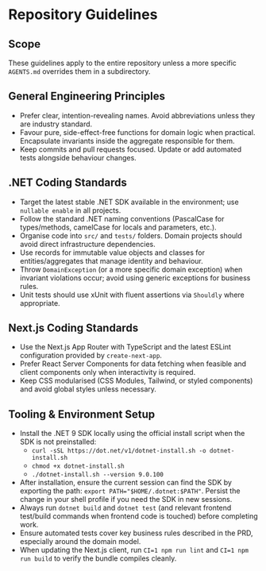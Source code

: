 # Repository Guidelines

## Scope
These guidelines apply to the entire repository unless a more specific `AGENTS.md` overrides them in a subdirectory.

## General Engineering Principles
- Prefer clear, intention-revealing names. Avoid abbreviations unless they are industry standard.
- Favour pure, side-effect-free functions for domain logic when practical. Encapsulate invariants inside the aggregate responsible for them.
- Keep commits and pull requests focused. Update or add automated tests alongside behaviour changes.

## .NET Coding Standards
- Target the latest stable .NET SDK available in the environment; use `nullable enable` in all projects.
- Follow the standard .NET naming conventions (PascalCase for types/methods, camelCase for locals and parameters, etc.).
- Organise code into `src/` and `tests/` folders. Domain projects should avoid direct infrastructure dependencies.
- Use records for immutable value objects and classes for entities/aggregates that manage identity and behaviour.
- Throw `DomainException` (or a more specific domain exception) when invariant violations occur; avoid using generic exceptions for business rules.
- Unit tests should use xUnit with fluent assertions via `Shouldly` where appropriate.

## Next.js Coding Standards
- Use the Next.js App Router with TypeScript and the latest ESLint configuration provided by `create-next-app`.
- Prefer React Server Components for data fetching when feasible and client components only when interactivity is required.
- Keep CSS modularised (CSS Modules, Tailwind, or styled components) and avoid global styles unless necessary.

## Tooling & Environment Setup
- Install the .NET 9 SDK locally using the official install script when the SDK is not preinstalled:
  - `curl -sSL https://dot.net/v1/dotnet-install.sh -o dotnet-install.sh`
  - `chmod +x dotnet-install.sh`
  - `./dotnet-install.sh --version 9.0.100`
- After installation, ensure the current session can find the SDK by exporting the path: `export PATH="$HOME/.dotnet:$PATH"`. Persist the change in your shell profile if you need the SDK in new sessions.
- Always run `dotnet build` and `dotnet test` (and relevant frontend test/build commands when frontend code is touched) before completing work.
- Ensure automated tests cover key business rules described in the PRD, especially around the domain model.
- When updating the Next.js client, run `CI=1 npm run lint` and `CI=1 npm run build` to verify the bundle compiles cleanly.

